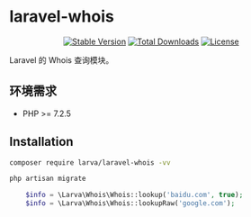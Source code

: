# laravel-whois

<p align="center">
    <a href="https://packagist.org/packages/larva/laravel-whois"><img src="https://poser.pugx.org/larva/laravel-whois/v/stable" alt="Stable Version"></a>
    <a href="https://packagist.org/packages/larva/laravel-whois"><img src="https://poser.pugx.org/larva/laravel-whois/downloads" alt="Total Downloads"></a>
    <a href="https://packagist.org/packages/larva/laravel-whois"><img src="https://poser.pugx.org/larva/laravel-whois/license" alt="License"></a>
</p>

Laravel 的 Whois 查询模块。


## 环境需求

- PHP >= 7.2.5

## Installation

```bash
composer require larva/laravel-whois -vv
```

```bash
php artisan migrate
```

```php
    $info = \Larva\Whois\Whois::lookup('baidu.com', true);
    $info = \Larva\Whois\Whois::lookupRaw('google.com');
```
